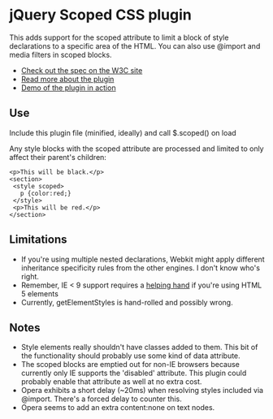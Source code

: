jQuery Scoped CSS plugin
========================
This adds support for the scoped attribute to limit a block of style declarations to a specific area of the HTML. You can also use @import and media filters in scoped blocks.

 * [Check out the spec on the W3C site](http://www.w3.org/TR/html5/semantics.html#the-style-element)
 * [Read more about the plugin](http://thingsinjars.com/post/359/css-scoped/)
 * [Demo of the plugin in action](http://thelab.thingsinjars.com/scoped/index-js.html)

Use
---
Include this plugin file (minified, ideally) and call $.scoped() on load

Any style blocks with the scoped attribute are processed and limited to only affect their parent's children:

    <p>This will be black.</p>
    <section>
     <style scoped>
       p {color:red;}
     </style> 
     <p>This will be red.</p>
    </section>


Limitations
-----------
 * If you're using multiple nested declarations, Webkit might apply different inheritance specificity rules from the other engines. I don't know who's right.
 * Remember, IE < 9 support requires a [helping hand](http://code.google.com/p/html5shim) if you're using HTML 5 elements
 * Currently, getElementStyles is hand-rolled and possibly wrong.

Notes
-----
 * Style elements really shouldn't have classes added to them. This bit of the functionality should probably use some kind of data attribute.
 * The scoped blocks are emptied out for non-IE browsers because currently only IE supports the 'disabled' attribute. This plugin could probably enable that attribute as well at no extra cost.
 * Opera exhibits a short delay (~20ms) when resolving styles included via @import. There's a forced delay to counter this.
 * Opera seems to add an extra content:none on text nodes.